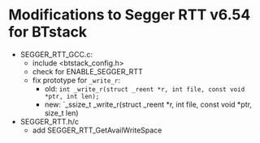 # Modifications to Segger RTT v6.54 for BTstack
- SEGGER_RTT_GCC.c:
  - include <btstack_config.h> 
  - check for ENABLE_SEGGER_RTT
  - fix prototype for `_write_r`:
    - old: `int _write_r(struct _reent *r, int file, const void *ptr, int len);`
    - new: `_ssize_t _write_r(struct _reent *r, int file, const void *ptr, size_t len) 
- SEGGER_RTT.h/c
  - add SEGGER_RTT_GetAvailWriteSpace

